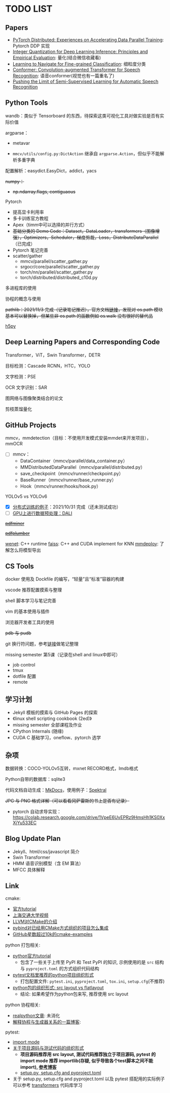 # TODO LIST

## Papers

- [PyTorch Distributed: Experiences on Accelerating Data Parallel Training](https://arxiv.org/pdf/2006.15704.pdf): Pytorch DDP 实现
- [Integer Quantization for Deep Learning Inference: Principles and Empirical Evaluation](https://arxiv.org/pdf/2004.09602.pdf): 量化(结合微信收藏看)
- [Learning to Navigate for Fine-grained Classification](https://arxiv.org/pdf/1809.00287.pdf): 细粒度分类
- [Conformer: Convolution-augmented Transformer for Speech Recognition](https://arxiv.org/pdf/2005.08100.pdf): 语音conformer(视觉也有一篇重名了)
- [Pushing the Limit of Semi-Supervised Learning for Automatic Speech Recognition](https://arxiv.org/pdf/2010.10504)

## Python Tools

wandb：类似于 Tensorboard 的东西，待探索这类可视化工具对做实验是否有实际价值

argparse：

- metavar

- `mmcv/utils/config.py:DictAction` 继承自 `argparse.Action`，但似乎不能解析多重字典

配置解析：easydict.EasyDict，addict，yacs

~~numpy：~~

- ~~np.ndarray.flags, contiguaous~~

Pytorch

- 提高显卡利用率
- 多卡训练官方教程
- Apex（timm中可以选择的并行方式）
- ~~基础分类的 Demo Code：Dataset，DataLoader，transformers（图像增强），Optimizers，Scheduler，梯度剪裁，Loss，DistributeDataParallel~~（已完成）
- Pytorch 笔记完善
- scatter/gather
  - mmcv/parallel/scatter_gather.py
  - srgocr/core/parallel/scatter_gather.py
  - torch/nn/parallel/scatter_gather.py
  - torch/distributed/distributed_c10d.py

多进程库的使用

协程的概念与使用

~~pathlib：2021/11/3 完成（记录笔记推迟），官方文档[链接](https://docs.python.org/zh-cn/3/library/pathlib.html#correspondence-to-tools-in-the-os-module)，发现对 os.path 模块基本可以替换掉，但某些非 os.path 的函数例如 os.walk 没有很好的替代品~~

[h5py](https://docs.h5py.org/en/stable/)

## Deep Learning Papers and Corresponding Code

Transformer，ViT，Swin Transformer，DETR

目标检测：Cascade RCNN，HTC，YOLO

文字检测：PSE

OCR 文字识别：SAR

图网络与图像聚类结合的论文

剪枝蒸馏量化

## GitHub Projects

mmcv，mmdetection（目标：不使用开发模式安装mmdet来开发项目），mmOCR

- [ ] mmcv：
  - DataContainer（mmcv/parallel/data_container.py）
  - MMDistributedDataParallel（mmcv/parallel/distributed.py）
  - save_checkpoint（mmcv/runner/checkpoint.py）
  - BaseRunner（mmcv/runner/base_runner.py）
  - Hook（mmcv/runner/hooks/hook.py）

YOLOv5 vs YOLOv6

- [x] [分布式训练的例子](https://github.com/tczhangzhi/pytorch-distributed)：2021/10/31 完成（还未测试成功）
- [ ] [GPU上进行数据预处理：DALI](https://github.com/NVIDIA/DALI)

~~[pdfminer](https://github.com/pdfminer/pdfminer.six)~~

~~[pdfplumber](https://github.com/jsvine/pdfplumber)~~

[wenet](https://github.com/wenet-e2e/wenet): C++ runtime
[faiss](https://github.com/facebookresearch/faiss): C++ and CUDA implement for KNN
[mmdeploy](https://github.com/open-mmlab/mmdeploy): 了解怎么将模型导出

## CS Tools

docker 使用及 Dockfile 的编写，“轻量”且“标准”容器的构建

vscode 推荐配置摸索与整理

shell 脚本学习与笔记完善

vim 的基本使用与插件

浏览器开发者工具的使用

~~pdb 与 pudb~~

git 换行符问题，参考[链接](https://adaptivepatchwork.com/2012/03/01/mind-the-end-of-your-line/)做笔记整理

missing semester 第5课（记录在shell and linux中即可）

- job control
- tmux
- dotfile 配置
- remote

## 学习计划

- Jekyll 模板的摸索与 GitHub Pages 的探索
- 《linux shell scripting cookbook (2ed)》
- missing semester 全部课程及作业
- CPython Internals (随缘)
- CUDA C 基础学习，oneflow、pytorch 选学

## 杂项

数据转换：COCO-YOLOv5互转，mxnet RECORD格式，lmdb格式

Python自带的数据库：sqlite3

代码文档自动生成：[MkDocs](https://www.mkdocs.org/)，使用例子：[Spektral](https://github.com/danielegrattarola/spektral/)

~~JPG 与 PNG 格式详解（可以看看冈萨雷斯的书上是否有记录）~~

- pytorch 自动求导实现：https://colab.research.google.com/drive/1VpeE6UvEPRz9HmsHh1KS0XxXjYu533EC


## Blog Update Plan

- Jekyll、html/css/javascript 简介
- Swin Transformer
- HMM 语音识别模型（含 EM 算法）
- MFCC 具体解释


## Link

cmake:
  - [官方tutorial](https://cmake.org/cmake/help/latest/guide/tutorial/index.html)
  - [上海交通大学视频](https://www.bilibili.com/video/BV14h41187FZ/)
  - [LLVM对CMake的介绍](https://llvm.org/docs/CMakePrimer.html#ft-view)
  - [pybind对已经用CMake方式组织的项目怎么集成](https://github.com/pybind/cmake_example)
  - [GitHub星数超过10k的cmake-examples](https://github.com/ttroy50/cmake-examples)

python 打包相关:
  - [python官方tutorial](https://packaging.python.org/en/latest/tutorials/packaging-projects/)
    - 包含了一些关于上传至 PyPI 和 Test PyPI 的知识, 示例使用的是 `src` 结构与 `pyproject.toml` 的方式组织代码结构
  - [pytest文档里推荐的python项目组织形式](https://docs.pytest.org/en/7.2.x/explanation/goodpractices.html)
    - 打包配置文件: `pytest.ini`, `pyproject.toml`, `tox.ini`, `setup.cfg`(不推荐)
  - [python包的组织形式: src layout vs flatlayout](https://packaging.python.org/en/latest/discussions/src-layout-vs-flat-layout/)
    - 结论: 如果希望作为python包来写, 推荐使用 src layout

python 协程相关:
  - [realpython文章](https://realpython.com/async-io-python/): 未消化
  - [解释协程与生成器关系的一篇博客](https://snarky.ca/how-the-heck-does-async-await-work-in-python-3-5/): 
  
pytest:
  - [import mode](https://docs.pytest.org/en/7.2.x/explanation/pythonpath.html#import-modes)
  - [关于项目源码与测试代码的组织形式](https://docs.pytest.org/en/7.2.x/explanation/goodpractices.html)
    - **项目源码推荐用 src layout, 测试代码推荐独立于项目源码, pytest 的 import mode 推荐 importlib(存疑, 似乎导致各个test脚本之间不能import), [参考博客](https://blog.ionelmc.ro/2014/05/25/python-packaging/#the-structure%3E)**
    - [setup.py, setup.cfg and pyproject.toml](https://ianhopkinson.org.uk/2022/02/understanding-setup-py-setup-cfg-and-pyproject-toml-in-python/)
  - 关于 setup.py, setup.cfg and pyproject.toml 以及 pytest 搭配用的实际例子可以参考 [transformers](https://github.com/huggingface/transformers) 代码库学习